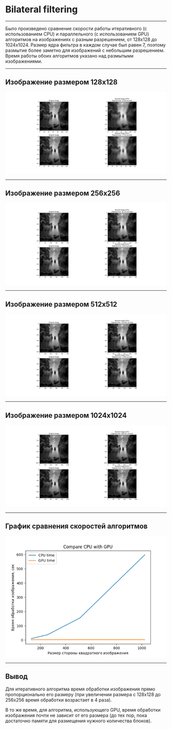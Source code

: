 # Bilateral filtering
---
Было произведено сравнение скорости работы итеративного (с использованием CPU) и параллельного (с использованием GPU) алгоритмов на изображениях с разным разрешением, от 128x128 до 1024x1024. Размер ядра фильтра в каждом случае был равен 7, поэтому размытие более заметно для изображений с небольшим разрешением. Время работы обоих алгоритмов указано над размытыми изображениями.

---
## Изображение размером 128x128

![bilateral_filtering_128](/assets/bilateral_filtering_128.png)

---
## Изображение размером 256x256


![bilateral_filtering_256](/assets/bilateral_filtering_256.png)

---
## Изображение размером 512x512

![bilateral_filtering_512](/assets/bilateral_filtering_512.png)

---
## Изображение размером 1024x1024

![bilateral_filtering_1024](/assets/bilateral_filtering_1024.png)

---
## График сравнения скоростей алгоритмов

![cpu_gpu_comparison](/assets/bilateral_filtering_cpu_gpu_comparison.png)

---
## Вывод

Для итеративного алгоритма время обработки изображения прямо пропорционально его размеру (при увеличении размера с 128x128 до 256x256 время обработки возрастает в 4 раза).

В то же время, для алгоритма, использующего GPU, время обработки  изображения почти не зависит от его размера (до тех пор, пока достаточно памяти для размещения нужного количества блоков).
